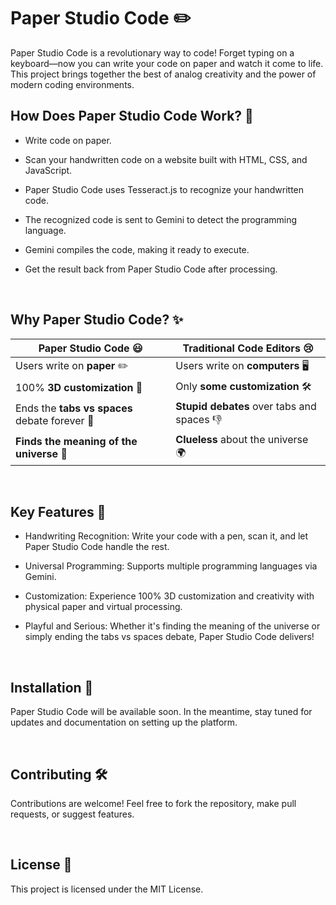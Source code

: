 # Paper Studio Code ✏️
Paper Studio Code is a revolutionary way to code! Forget typing on a keyboard—now you can write your code on paper and watch it come to life. This project brings together the best of analog creativity and the power of modern coding environments.



## How Does Paper Studio Code Work? 🤔
- Write code on paper.
- Scan your handwritten code on a website built with HTML, CSS, and JavaScript.
- Paper Studio Code uses Tesseract.js to recognize your handwritten code.
- The recognized code is sent to Gemini to detect the programming language.
- Gemini compiles the code, making it ready to execute.
- Get the result back from Paper Studio Code after processing.

  <br>

## Why Paper Studio Code? ✨

| **Paper Studio Code** 😃 | **Traditional Code Editors** 😢 |
| ------------------------ | ------------------------------- |
| Users write on **paper** ✏️ | Users write on **computers** 🖥️ |
| 100% **3D customization** 🚀 | Only **some customization** 🛠️ |
| Ends the **tabs vs spaces** debate forever 🎉 | **Stupid debates** over tabs and spaces 👎 |
| **Finds the meaning of the universe** 🌌 | **Clueless** about the universe 🌍 |

<br>

## Key Features 🎯
- Handwriting Recognition: Write your code with a pen, scan it, and let Paper Studio Code handle the rest.
- Universal Programming: Supports multiple programming languages via Gemini.
- Customization: Experience 100% 3D customization and creativity with physical paper and virtual processing.
- Playful and Serious: Whether it's finding the meaning of the universe or simply ending the tabs vs spaces debate, Paper Studio Code delivers!
  
  <br>
  
## Installation 🚀
Paper Studio Code will be available soon. In the meantime, stay tuned for updates and documentation on setting up the platform.

<br>

## Contributing 🛠️
Contributions are welcome! Feel free to fork the repository, make pull requests, or suggest features.

<br>

## License 📜
This project is licensed under the MIT License.
